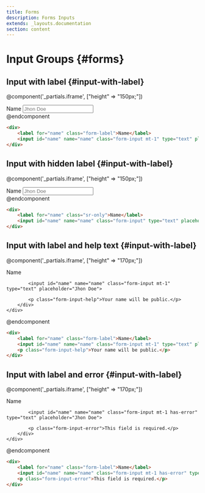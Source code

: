 ```yaml
---
title: Forms
description: Forms Inputs
extends: _layouts.documentation
section: content
---
```


# Input Groups {#forms}

## Input with label {#input-with-label}

@component('_partials.iframe', ["height" => "150px;"])
<div class="px-4 py-8 bg-white">
    <div class="max-w-3xl mx-auto space-y-4 flex flex-col items-center justify-start sm:space-y-0 sm:flex-row sm:items-end sm:justify-around">
        <div>
            <label for="name" class="form-label">Name</label>
            <input id="name" name="name" class="form-input mt-1" type="text" placeholder="Jhon Doe">
        </div>
    </div>
</div>
@endcomponent

```html
<div>
    <label for="name" class="form-label">Name</label>
    <input id="name" name="name" class="form-input mt-1" type="text" placeholder="Jhon Doe">
</div>
```

## Input with hidden label {#input-with-label}

@component('_partials.iframe', ["height" => "150px;"])
<div class="px-4 py-8 bg-white">
    <div class="max-w-3xl mx-auto space-y-4 flex flex-col items-center justify-start sm:space-y-0 sm:flex-row sm:items-end sm:justify-around">
        <div>
            <label for="name" class="sr-only">Name</label>
            <input id="name" name="name" class="form-input" type="text" placeholder="Jhon Doe">
        </div>
    </div>
</div>
@endcomponent

```html
<div>
    <label for="name" class="sr-only">Name</label>
    <input id="name" name="name" class="form-input" type="text" placeholder="Jhon Doe">
</div>
```

## Input with label and help text {#input-with-label}

@component('_partials.iframe', ["height" => "170px;"])
<div class="px-4 py-8 bg-white">
    <div class="max-w-3xl mx-auto space-y-4 flex flex-col items-center justify-start sm:space-y-0 sm:flex-row sm:items-end sm:justify-around">
        <div>
            <label for="name" class="form-label">Name</label>
            
            <input id="name" name="name" class="form-input mt-1" type="text" placeholder="Jhon Doe">
            
            <p class="form-input-help">Your name will be public.</p>
        </div>
    </div>
</div>
@endcomponent

```html
<div>
    <label for="name" class="form-label">Name</label>
    <input id="name" name="name" class="form-input mt-1" type="text" placeholder="Jhon Doe">
    <p class="form-input-help">Your name will be public.</p>
</div>
```

## Input with label and error {#input-with-label}

@component('_partials.iframe', ["height" => "170px;"])
<div class="px-4 py-8 bg-white">
    <div class="max-w-3xl mx-auto space-y-4 flex flex-col items-center justify-start sm:space-y-0 sm:flex-row sm:items-end sm:justify-around">
        <div>
            <label for="name" class="form-label">Name</label>
            
            <input id="name" name="name" class="form-input mt-1 has-error" type="text" placeholder="Jhon Doe">
            
            <p class="form-input-error">This field is required.</p>
        </div>
    </div>
</div>
@endcomponent

```html
<div>
    <label for="name" class="form-label">Name</label>
    <input id="name" name="name" class="form-input mt-1 has-error" type="text" placeholder="Jhon Doe">
    <p class="form-input-error">This field is required.</p>
</div>
```
